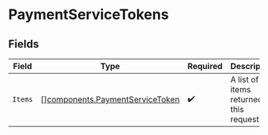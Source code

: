 # PaymentServiceTokens


## Fields

| Field                                                                              | Type                                                                               | Required                                                                           | Description                                                                        |
| ---------------------------------------------------------------------------------- | ---------------------------------------------------------------------------------- | ---------------------------------------------------------------------------------- | ---------------------------------------------------------------------------------- |
| `Items`                                                                            | [][components.PaymentServiceToken](../../models/components/paymentservicetoken.md) | :heavy_check_mark:                                                                 | A list of items returned for this request.                                         |